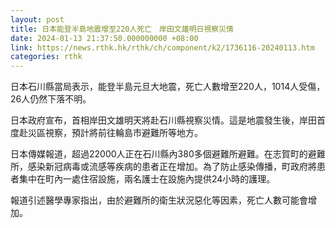 ```yaml
---
layout: post
title: 日本能登半島地震增至220人死亡　岸田文雄明日視察災情
date: 2024-01-13 21:37:50.000000000 +08:00
link: https://news.rthk.hk/rthk/ch/component/k2/1736116-20240113.htm
categories: rthk
---
```


日本石川縣當局表示，能登半島元旦大地震，死亡人數增至220人，1014人受傷，26人仍然下落不明。

日本政府宣布，首相岸田文雄明天將赴石川縣視察災情。這是地震發生後，岸田首度赴災區視察，預計將前往輪島市避難所等地方。

日本傳媒報道，超過22000人正在石川縣內380多個避難所避難。在志賀町的避難所，感染新冠病毒或流感等疾病的患者正在增加。為了防止感染傳播，町政府將患者集中在町內一處住宿設施，兩名護士在設施內提供24小時的護理。

報道引述醫學專家指出，由於避難所的衛生狀況惡化等因素，死亡人數可能會增加。
